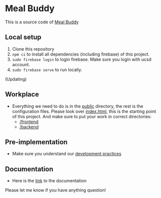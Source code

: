 # Meal Buddy

This is a source code of [Meal Buddy](https://meal-prep-web-app.web.app/)

## Local setup

1. Clone this repository
2. `npm ci` to install all dependencies (including firebase) of this project.
3. `sudo firebase login` to login firebase. Make sure you login with ucsd account.
4. `sudo firebase serve` to run locally.

(Updating)

## Workplace

- Everything we need to do is in the [public](https://github.com/cse110-fa21-group28/meal-buddy/tree/main/public) directory, the rest is the configuration files. Please look over [index.html](https://github.com/cse110-fa21-group28/meal-buddy/blob/main/public/index.html), this is the starting point of this project. And make sure to put your work in correct directories:
  + [/frontend](https://github.com/cse110-fa21-group28/meal-buddy/tree/main/public/frontend)
  + [/backend](https://github.com/cse110-fa21-group28/meal-buddyp/tree/main/public/backend)

## Pre-implementation

- Make sure you understand our [development practices](https://docs.google.com/document/d/1dFS2DS8PwIx1vWgwY4m3hb6lBa2rxWlP7e4EZS3B-WE/edit)

## Documentation

- Here is the [link](https://cse110-fa21-group28.github.io/meal-buddy/) to the documentation

Please let me know if you have anything question!
